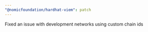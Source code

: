 ```yaml
---
"@nomicfoundation/hardhat-viem": patch
---
```


Fixed an issue with development networks using custom chain ids
